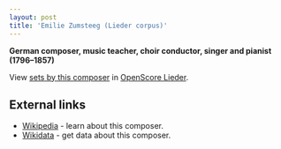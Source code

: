 ```yaml
---
layout: post
title: 'Emilie Zumsteeg (Lieder corpus)'
---
```


__German composer, music teacher, choir conductor, singer and pianist (1796–1857)__

View [sets by this composer] in [OpenScore Lieder].

[sets by this composer]: https://musescore.com/openscore-lieder-corpus/sets?order=title&text=Zumsteeg,+Emilie
[OpenScore Lieder]: https://musescore.com/openscore-lieder-corpus

## External links

- [Wikipedia] - learn about this composer.
- [Wikidata] - get data about this composer.

[Wikipedia]: https://en.wikipedia.org/wiki/Emilie_Zumsteeg
[Wikidata]: https://www.wikidata.org/wiki/Q98799
